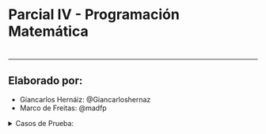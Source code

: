 <h1 alling="center">Parcial IV - Programación Matemática<h1>
<hr>

<h2>Elaborado por: </h2>
<ul>
<li>Giancarlos Hernáiz: @Giancarloshernaz</li>
<li>Marco de Freitas: @madfp</li>
</ul>

<details><summary>Casos de Prueba:</summary>Problema de transporte #1:<details>